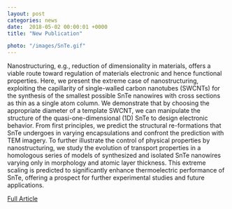 ```yaml
---                                                                                                                                                                                      
layout: post                                                                                                                                                                             
categories: news                                                                                                                                                                 
date:  2018-05-02 00:00:01 +0000                                                                                                                                                       
title: "New Publication"

photo: "/images/SnTe.gif"
---            
```



Nanostructuring, e.g., reduction of dimensionality in materials, offers a viable route toward regulation of materials electronic and hence functional properties. Here, we present the extreme case of nanostructuring, exploiting the capillarity of single-walled carbon nanotubes (SWCNTs) for the synthesis of the smallest possible SnTe nanowires with cross sections as thin as a single atom column. We demonstrate that by choosing the appropriate diameter of a template SWCNT, we can manipulate the structure of the quasi-one-dimensional (1D) SnTe to design electronic behavior. From first principles, we predict the structural re-formations that SnTe undergoes in varying encapsulations and confront the prediction with TEM imagery. To further illustrate the control of physical properties by nanostructuring, we study the evolution of transport properties in a homologous series of models of synthesized and isolated SnTe nanowires varying only in morphology and atomic layer thickness. This extreme scaling is predicted to significantly enhance thermoelectric performance of SnTe, offering a prospect for further experimental studies and future applications.

<a href="https://pubs.acs.org/doi/10.1021/acsnano.8b02261">Full Article</a>
